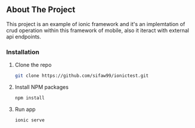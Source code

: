 ## About The Project
This project is an example of ionic framework and it's an implemtation of crud operation within this framework of mobile, also it iteract with external api endpoints.

### Installation



1. Clone the repo
   ```sh
   git clone https://github.com/sifaw99/ionictest.git
   ```
2. Install NPM packages
   ```sh
   npm install
   ```
3. Run app
   ```sh
   ionic serve
   ```


